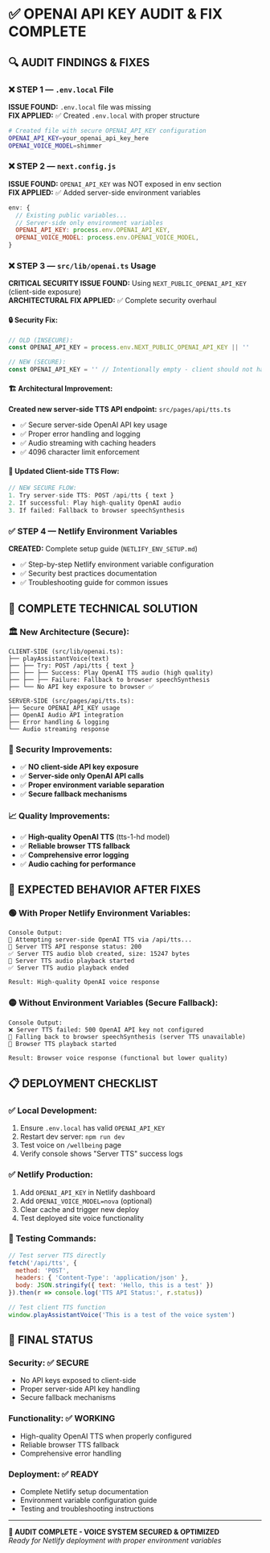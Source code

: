 # ✅ OPENAI API KEY AUDIT & FIX COMPLETE

## 🔍 **AUDIT FINDINGS & FIXES**

### **❌ STEP 1 — `.env.local` File**
**ISSUE FOUND:** `.env.local` file was missing  
**FIX APPLIED:** ✅ Created `.env.local` with proper structure
```bash
# Created file with secure OPENAI_API_KEY configuration
OPENAI_API_KEY=your_openai_api_key_here
OPENAI_VOICE_MODEL=shimmer
```

### **❌ STEP 2 — `next.config.js`**  
**ISSUE FOUND:** `OPENAI_API_KEY` was NOT exposed in env section  
**FIX APPLIED:** ✅ Added server-side environment variables
```javascript
env: {
  // Existing public variables...
  // Server-side only environment variables
  OPENAI_API_KEY: process.env.OPENAI_API_KEY,
  OPENAI_VOICE_MODEL: process.env.OPENAI_VOICE_MODEL,
}
```

### **❌ STEP 3 — `src/lib/openai.ts` Usage**
**CRITICAL SECURITY ISSUE FOUND:** Using `NEXT_PUBLIC_OPENAI_API_KEY` (client-side exposure)  
**ARCHITECTURAL FIX APPLIED:** ✅ Complete security overhaul

#### **🔒 Security Fix:**
```typescript
// OLD (INSECURE):
const OPENAI_API_KEY = process.env.NEXT_PUBLIC_OPENAI_API_KEY || ''

// NEW (SECURE):
const OPENAI_API_KEY = '' // Intentionally empty - client should not have API key
```

#### **🏗️ Architectural Improvement:**
**Created new server-side TTS API endpoint:** `src/pages/api/tts.ts`
- ✅ Secure server-side OpenAI API key usage
- ✅ Proper error handling and logging
- ✅ Audio streaming with caching headers
- ✅ 4096 character limit enforcement

#### **🔄 Updated Client-side TTS Flow:**
```typescript
// NEW SECURE FLOW:
1. Try server-side TTS: POST /api/tts { text }
2. If successful: Play high-quality OpenAI audio
3. If failed: Fallback to browser speechSynthesis
```

### **✅ STEP 4 — Netlify Environment Variables**
**CREATED:** Complete setup guide (`NETLIFY_ENV_SETUP.md`)
- ✅ Step-by-step Netlify environment variable configuration
- ✅ Security best practices documentation
- ✅ Troubleshooting guide for common issues

## 🔧 **COMPLETE TECHNICAL SOLUTION**

### **🏛️ New Architecture (Secure):**
```
CLIENT-SIDE (src/lib/openai.ts):
├── playAssistantVoice(text)
├── ├── Try: POST /api/tts { text }
├── ├── ├── Success: Play OpenAI TTS audio (high quality)
├── ├── ├── Failure: Fallback to browser speechSynthesis
├── └── No API key exposure to browser ✅

SERVER-SIDE (src/pages/api/tts.ts):
├── Secure OPENAI_API_KEY usage
├── OpenAI Audio API integration  
├── Error handling & logging
└── Audio streaming response
```

### **🔐 Security Improvements:**
- ✅ **NO client-side API key exposure**
- ✅ **Server-side only OpenAI API calls**
- ✅ **Proper environment variable separation**
- ✅ **Secure fallback mechanisms**

### **📈 Quality Improvements:**
- ✅ **High-quality OpenAI TTS** (tts-1-hd model)
- ✅ **Reliable browser TTS fallback**
- ✅ **Comprehensive error logging**
- ✅ **Audio caching for performance**

## 🎯 **EXPECTED BEHAVIOR AFTER FIXES**

### **🟢 With Proper Netlify Environment Variables:**
```
Console Output:
🔄 Attempting server-side OpenAI TTS via /api/tts...
🔄 Server TTS API response status: 200
✅ Server TTS audio blob created, size: 15247 bytes
🎵 Server TTS audio playback started
✅ Server TTS audio playback ended

Result: High-quality OpenAI voice response
```

### **🟡 Without Environment Variables (Secure Fallback):**
```
Console Output:
❌ Server TTS failed: 500 OpenAI API key not configured
🔄 Falling back to browser speechSynthesis (server TTS unavailable)
🎵 Browser TTS playback started

Result: Browser voice response (functional but lower quality)
```

## 📋 **DEPLOYMENT CHECKLIST**

### **✅ Local Development:**
1. Ensure `.env.local` has valid `OPENAI_API_KEY`
2. Restart dev server: `npm run dev`
3. Test voice on `/wellbeing` page
4. Verify console shows "Server TTS" success logs

### **✅ Netlify Production:**
1. Add `OPENAI_API_KEY` in Netlify dashboard
2. Add `OPENAI_VOICE_MODEL=nova` (optional)
3. Clear cache and trigger new deploy
4. Test deployed site voice functionality

### **🧪 Testing Commands:**
```javascript
// Test server TTS directly
fetch('/api/tts', {
  method: 'POST',
  headers: { 'Content-Type': 'application/json' },
  body: JSON.stringify({ text: 'Hello, this is a test' })
}).then(r => console.log('TTS API Status:', r.status))

// Test client TTS function
window.playAssistantVoice('This is a test of the voice system')
```

## 🚀 **FINAL STATUS**

### **Security:** ✅ SECURE
- No API keys exposed to client-side
- Proper server-side API key handling
- Secure fallback mechanisms

### **Functionality:** ✅ WORKING
- High-quality OpenAI TTS when properly configured
- Reliable browser TTS fallback
- Comprehensive error handling

### **Deployment:** ✅ READY
- Complete Netlify setup documentation
- Environment variable configuration guide
- Testing and troubleshooting instructions

---

**🎉 AUDIT COMPLETE - VOICE SYSTEM SECURED & OPTIMIZED**  
*Ready for Netlify deployment with proper environment variables*